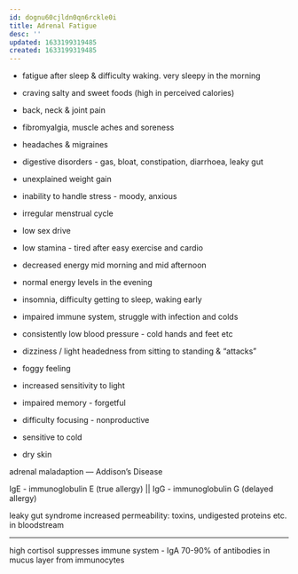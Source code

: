 ```yaml
---
id: dognu60cjldn0qn6rckle0i
title: Adrenal Fatigue
desc: ''
updated: 1633199319485
created: 1633199319485
---
```


* fatigue after sleep & difficulty waking. very sleepy in the morning

* craving salty and sweet foods (high in perceived calories)
* back, neck & joint pain
* fibromyalgia, muscle aches and soreness
* headaches & migraines
* digestive disorders - gas, bloat, constipation, diarrhoea, leaky gut
* unexplained weight gain
* inability to handle stress - moody, anxious
* irregular menstrual cycle
* low sex drive
* low stamina - tired after easy exercise and cardio
* decreased energy mid morning and mid afternoon
* normal energy levels in the evening
* insomnia, difficulty getting to sleep, waking early
* impaired immune system, struggle with infection and colds
* consistently low blood pressure - cold hands and feet etc
* dizziness / light headedness from sitting to standing & “attacks”
* foggy feeling
* increased sensitivity to light
* impaired memory - forgetful
* difficulty focusing - nonproductive
* sensitive to cold
* dry skin

adrenal maladaption — Addison’s Disease

IgE - immunoglobulin E (true allergy) || IgG - immunoglobulin G (delayed allergy)

leaky gut syndrome
increased permeability: toxins, undigested proteins etc. in bloodstream

* * *

high cortisol suppresses immune system - IgA 70-90% of antibodies in mucus layer from immunocytes
